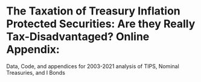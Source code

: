 # The Taxation of Treasury Inflation Protected Securities: Are they Really Tax-Disadvantaged? Online Appendix:
Data, Code, and appendices for 2003-2021 analysis of TIPS, Nominal Treasuries, and I Bonds

